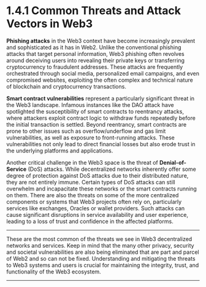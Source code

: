 # 1.4.1 Common Threats and Attack Vectors in Web3

**Phishing attacks** in the Web3 context have become increasingly prevalent and sophisticated as it has in Web2. Unlike the conventional phishing attacks that target personal information, Web3 phishing often revolves around deceiving users into revealing their private keys or transferring cryptocurrency to fraudulent addresses. These attacks are frequently orchestrated through social media, personalized email campaigns, and even compromised websites, exploiting the often complex and technical nature of blockchain and cryptocurrency transactions.

**Smart contract vulnerabilities** represent a particularly significant threat in the Web3 landscape. Infamous instances like the DAO attack have spotlighted the susceptibility of smart contracts to reentrancy attacks, where attackers exploit contract logic to withdraw funds repeatedly before the initial transaction is settled. Beyond reentrancy, smart contracts are prone to other issues such as overflow/underflow and gas limit vulnerabilities, as well as exposure to front-running attacks. These vulnerabilities not only lead to direct financial losses but also erode trust in the underlying platforms and applications.

Another critical challenge in the Web3 space is the threat of **Denial-of-Service** (DoS) attacks. While decentralized networks inherently offer some degree of protection against DoS attacks due to their distributed nature, they are not entirely immune. Certain types of DoS attacks can still overwhelm and incapacitate these networks or the smart contracts running on them. There are also the threats on some of the more centralized components or systems that Web3 projects often rely on, particularly services like exchanges, Oracles or wallet providers. Such attacks can cause significant disruptions in service availability and user experience, leading to a loss of trust and confidence in the affected platforms.

***

These are the most common of the threats we see in Web3 decentralized networks and services.  Keep in mind that the many other privacy, security and societal vulnerabilities are also being eliminated that are part and parcel of Web2 and so can not be fixed. Understanding and mitigating the threats to Web3 systems and users is crucial for maintaining the integrity, trust, and functionality of the Web3 ecosystem.

***